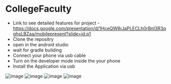 # CollegeFaculty
- Link to see detailed features for project - https://docs.google.com/presentation/d/1HceQW8rJaPLECLh0rBnI3R3qghsLBZaa/mobilepresent?slide=id.p1
- Clone the repositry
- open in the android studio
- wait for gradle building
- Connect your phone via usb cable
- Turn on the developer mode inside the your phone
- Install the Application via usb

![image](https://user-images.githubusercontent.com/60881390/204271587-e432ee74-2d99-4b6b-8c5f-d44fe2708cc7.png)
![image](https://user-images.githubusercontent.com/60881390/204271616-e9edda87-3427-41fe-959b-e025246e4e98.png)
![image](https://user-images.githubusercontent.com/60881390/204271649-a2b59407-c677-495f-8a56-7f30beb8acb8.png)
![image](https://user-images.githubusercontent.com/60881390/204273157-030421c6-40f2-4b3c-9b23-e2b56a0b7d98.png)

